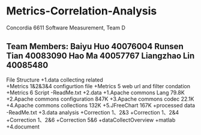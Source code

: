 ﻿# Metrics-Correlation-Analysis
Concordia 6611 Software Measurement, Team D

Team Members:
	Baiyu Huo 40076004
	Runsen Tian 40083090
	Hao Ma 40057767
	Liangzhao Lin 40085480
-----------------------------------------------------------------------
File Structure
	+1.data collecting related  
     		+Metrics 1&2&3&4 configurtion file
     		+Metrics 5 web url and filter condation
     		+Metrics 6 Script
     		-ReadMe.txt
	+2.data
     		+1.Apache commons Lang 79.8K
     		+2.Apache commons configuration 847K
     		+3.Apache commons codec 22.1K
     		+4.Apache commons collections 132K
     		+5.JFreeChart 167K
     		+processed data
     		-ReadMe.txt
    	+3.data analysis
      		+Correction 1、2&3
      		+Correction 1、2&4
      		+Correction 1、2&6
      		+Correction 5&6
      		+dataCollectOverview
      		+matlab
    	+4.document
    
    	
